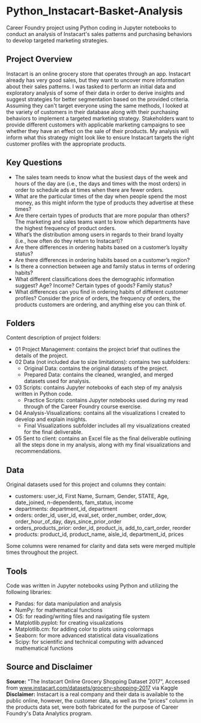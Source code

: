 # Python_Instacart-Basket-Analysis
Career Foundry project using Python coding in Jupyter notebooks to conduct an analysis of Instacart's sales patterns and purchasing behaviors to develop targeted marketing strategies.
## Project Overview
Instacart is an online grocery store that operates through an app. Instacart already has very good sales, but they want to uncover more information about their sales patterns. I was tasked to perform an initial data and exploratory analysis of some of their data in order to derive insights and suggest strategies for better segmentation based on the provided criteria. Assuming they can't target everyone using the same methods, I looked at the variety of customers in their database along with their purchasing behaviors to implement a targeted marketing strategy. Stakeholders want to provide different customers with applicable marketing campaigns to see whether they have an effect on the sale of their products. My analysis will inform what this strategy might look like to ensure Instacart targets the right customer profiles with the appropriate products.
## Key Questions
- The sales team needs to know what the busiest days of the week and hours of the day are (i.e., the days and times with the most orders) in order to schedule ads at times when there are fewer orders.
- What are the particular times of the day when people spend the most money, as this might inform the type of products they advertise at these times?
- Are there certain types of products that are more popular than others? The marketing and sales teams want to know which departments have the highest frequency of product orders.
- What’s the distribution among users in regards to their brand loyalty (i.e., how often do they return to Instacart)?
- Are there differences in ordering habits based on a customer’s loyalty status?
- Are there differences in ordering habits based on a customer’s region?
- Is there a connection between age and family status in terms of ordering habits?
- What different classifications does the demographic information suggest? Age? Income? Certain types of goods? Family status?
- What differences can you find in ordering habits of different customer profiles? Consider the price of orders, the frequency of orders, the products customers are ordering, and anything else you can think of.
## Folders
Content description of project folders:
- 01 Project Management: contains the project brief that outlines the details of the project.
- 02 Data (not included due to size limitations): contains two subfolders:
  - Original Data: contains the original datasets of the project.
  - Prepared Data: contains the cleaned, wrangled, and merged datasets used for analysis.
- 03 Scripts: contains Jupyter notebooks of each step of my analysis written in Python code.
  - Practice Scripts: contains Jupyter notebooks used during my read through of the Career Foundry course exercise.
- 04 Analysis-Visualizations: contains all the visualizations I created to develop and explain insights.
  - Final Visualizations subfolder includes all my visualizations created for the final deliverable.
- 05 Sent to client: contains an Excel file as the final deliverable outlining all the steps done in my analysis, along with my final visualizations and recommendations.
## Data
Original datasets used for this project and columns they contain:
- customers: user_id, First Name, Surnam, Gender, STATE, Age, date_joined, n-dependents, fam_status, income
- departments: department_id, department
- orders: order_id, user_id, eval_set, order_number, order_dow, order_hour_of_day, days_since_prior_order
- orders_products_prior: order_id, product_is, add_to_cart_order, reorder
- products: product_id, product_name, aisle_id, department_id, prices

Some columns were renamed for clarity and data sets were merged multiple times throughout the project.
## Tools
Code was written in Jupyter notebooks using Python and utilizing the following libraries:
- Pandas: for data manipulation and analysis
- NumPy: for mathematical functions
- OS: for reading/writing files and navigating file system
- Matplotlib.pyplot: for creating visualizations
- Matplotlib.cm: for adding color to plots using colormaps
- Seaborn: for more advanced statistical data visualizations
- Scipy: for scientific and technical computing with advanced mathematical functions
## Source and Disclaimer
**Source:** "The Instacart Online Grocery Shopping Dataset 2017”, Accessed from www.instacart.com/datasets/grocery-shopping-2017 via Kaggle  
**Disclaimer:** Instacart is a real company and their data is available to the public online, however, the customer data, as well as the “prices” column in the products data set, were both fabricated for the purpose of Career Foundry's Data Analytics program.

